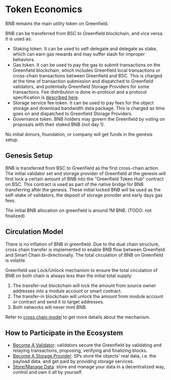 # Token Economics

BNB remains the main utility token on Greenfield.

BNB can be transferred from BSC to Greenfield blockchain, and vice versa. It is used as:

- Staking token. It can be used to self-delegate and delegate as stake, which can earn gas rewards and may suffer slash for improper behaviors.
- Gas token. It can be used to pay the gas to submit transactions on the Greenfield blockchain, which includes Greenfield local transactions or 
  cross-chain transactions between Greenfield and BSC. This is charged at the time of transaction submission and dispatched to 
  Greenfield validators, and potentially Greenfield Storage Providers for some transactions. Fee distribution is done in-protocol and 
  a protocol specification is [described here](https://github.com/bnb-chain/greenfield-cosmos-sdk/blob/master/docs/spec/fee_distribution/f1_fee_distr.pdf).
- Storage service fee token. It can be used to pay fees for the object storage and download bandwidth data package. This is charged 
  as time goes on and dispatched to Greenfield Storage Providers.
- Governance token. BNB holders may govern the Greenfield by voting on proposals with their staked BNB (not day 1).

No initial donors, foundation, or company will get funds in the genesis setup.

## Genesis Setup
BNB is transferred from BSC to Greenfield as the first cross-chain action. The initial validator set and storage provider
of Greenfield at the genesis will first lock a certain amount of BNB into the "Greenfield Token Hub" contract on BSC. This contract 
is used as part of the native bridge for BNB transferring after the genesis. These initial locked BNB will be used as 
the self-stake of validators, the deposit of storage provider and early days gas fees.

The initial BNB allocation on greenfield is around 1M BNB. (TODO: not finalized)

## Circulation Model
There is no inflation of BNB in greenfield. Due to the dual chain structure, cross chain transfer is implemented to 
enable BNB flow between Greenfield and Smart Chain bi-directionally. The total circulation of BNB on Greenfield is volatile.

Greenfield use Lock/Unlock mechanism to ensure the total circulation of BNB on both chain is always less than the initial
total supply:
1. The transfer-out blockchain will lock the amount from source owner addresses into a module account or smart contract.
2. The transfer-in blockchain will unlock the amount from module account or contract and send it to target addresses.
3. Both networks will never mint BNB.

Refer to [cross chain model](../modules/cross-chain.md) to get more details about the mechanism.

## How to Participate in the Ecosystem
- [Become A Validator](../cli/validator-staking.md): validators secure the Greenfield by validating and relaying transactions, 
   proposing, verifying and finalizing blocks.
- [Become A Storage Provider](../cli/storage-provider.md): SPs store the objects' real data, i.e. the payload data. and get paid 
  by providing storage services.
- [Store/Manage Data](../cli/storage.md): store and manage your data in a decentralized way, control and own it all by yourself.

